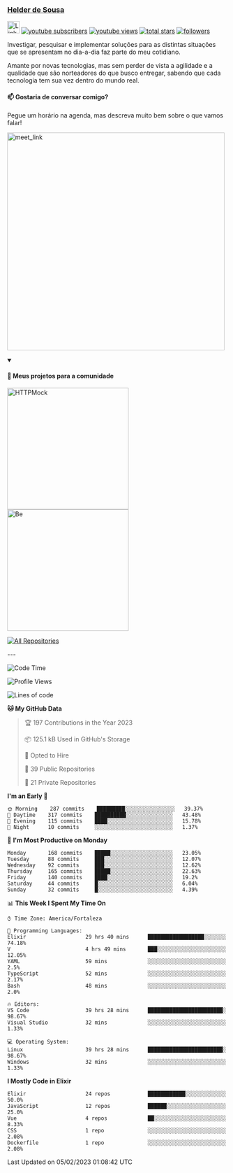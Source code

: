 <p align="left">
<a href="https://github.com/andridus">
    <h3>Helder de Sousa</h3></a>
</p>


<p align="left">
 <a href="https://linkedin.com/in/helder-de-sousa">
    <img height="28px" alt="Linkedin" title="Helder de Sousa" src="https://img.shields.io/badge/-linkedin-blue?style=flat-square&logo=Linkedin&logoColor=white&link=https://www.linkedin.com/in/helder-de-sousa""/></a>
  <a href="https://www.youtube.com/@vocedesenvolvedor?sub_confirmation=1">
    <img alt="youtube subscribers" title="Inscreva-se no canal Você, desenvolvedor" src="https://custom-icon-badges.demolab.com/youtube/channel/subscribers/UCh-qOj_p5CY_AfuR7fEYbwA?color=%23E05D44&label=V0CÊ,%20 DESENVOLVEDOR&logo=video&logoColor=white&style=for-the-badge&labelColor=CE4630""/></a>
  <a href="https://www.youtube.com/@vocedesenvolvedor">
    <img alt="youtube views" title="YouTube Visualizações" src="https://custom-icon-badges.demolab.com/youtube/channel/views/UCh-qOj_p5CY_AfuR7fEYbwA?color=%23E1AD0E&logo=video&logoColor=white&style=for-the-badge&labelColor=C79600"/></a>
  <a href="https://github.com/andridus?tab=repositories&sort=stargazers">
    <img alt="total stars" title="Total de Estrelas no GitHub" src="https://custom-icon-badges.demolab.com/github/stars/andridus?color=55960c&style=for-the-badge&labelColor=488207&logo=star"/></a>
  <a href="https://github.com/andridus?tab=followers">
    <img alt="followers" title="Siga-me on Github" src="https://custom-icon-badges.demolab.com/github/followers/andridus?color=236ad3&labelColor=1155ba&style=for-the-badge&logo=person-add&label=Follow&logoColor=white"/></a>
</p>

<p align="left">
 Investigar, pesquisar e implementar soluções para as distintas situações que se apresentam no dia-a-dia faz parte do meu cotidiano.

Amante por novas tecnologias, mas sem perder de vista a agilidade e a qualidade que são norteadores do que busco entregar, sabendo que cada tecnologia tem sua vez dentro do mundo real.
</p>

#### 📫 Gostaria de conversar comigo?

Pegue um horário na agenda, mas descreva muito bem sobre o que vamos falar!

<a href="https://calendly.com/andridus/30min" target="_blank"><img width="498" alt="meet_link" src="https://user-images.githubusercontent.com/15426564/144297439-f530f383-e73e-41e0-9914-a9b7d3f432e5.png"></a>


<details open>
  <summary><h4>📘 Meus projetos para a comunidade</h4></summary>

  <p align="left">
    <a href="https://github.com/andridus/httpmock"><img width="278" src="https://denvercoder1-github-readme-stats.vercel.app/api/pin/?username=andridus&repo=httpmock&theme=default&show_icons=true" alt="HTTPMock"></a>
    <a href="https://github.com/andridus/be"><img width="278" src="https://denvercoder1-github-readme-stats.vercel.app/api/pin/?username=andridus&repo=be&theme=default&show_icons=true" alt="Be"></a>

  </p>

  <a href="https://github.com/andridus?tab=repositories&sort=stargazers"><img alt="All Repositories" title="All Repositories" src="https://custom-icon-badges.demolab.com/badge/-Clique%20aqui%20para%20todos%20os%20meus%20repos-efefef?style=for-the-badge&logoColor=black&logo=repo"/></a>
</details>
---

<!--START_SECTION:waka-->
![Code Time](http://img.shields.io/badge/Code%20Time-38%20hrs%2055%20mins-blue)

![Profile Views](http://img.shields.io/badge/Profile%20Views-100-blue)

![Lines of code](https://img.shields.io/badge/From%20Hello%20World%20I%27ve%20Written-797%20Thousand%20lines%20of%20code-blue)

**🐱 My GitHub Data** 

> 🏆 197 Contributions in the Year 2023
 > 
> 📦 125.1 kB Used in GitHub's Storage 
 > 
> 💼 Opted to Hire
 > 
> 📜 39 Public Repositories 
 > 
> 🔑 21 Private Repositories  
 > 
**I'm an Early 🐤** 

```text
🌞 Morning    287 commits    █████████░░░░░░░░░░░░░░░░   39.37% 
🌆 Daytime    317 commits    ██████████░░░░░░░░░░░░░░░   43.48% 
🌃 Evening    115 commits    ████░░░░░░░░░░░░░░░░░░░░░   15.78% 
🌙 Night      10 commits     ░░░░░░░░░░░░░░░░░░░░░░░░░   1.37%

```
📅 **I'm Most Productive on Monday** 

```text
Monday       168 commits    █████░░░░░░░░░░░░░░░░░░░░   23.05% 
Tuesday      88 commits     ███░░░░░░░░░░░░░░░░░░░░░░   12.07% 
Wednesday    92 commits     ███░░░░░░░░░░░░░░░░░░░░░░   12.62% 
Thursday     165 commits    █████░░░░░░░░░░░░░░░░░░░░   22.63% 
Friday       140 commits    ████░░░░░░░░░░░░░░░░░░░░░   19.2% 
Saturday     44 commits     █░░░░░░░░░░░░░░░░░░░░░░░░   6.04% 
Sunday       32 commits     █░░░░░░░░░░░░░░░░░░░░░░░░   4.39%

```


📊 **This Week I Spent My Time On** 

```text
⌚︎ Time Zone: America/Fortaleza

💬 Programming Languages: 
Elixir                   29 hrs 40 mins      ██████████████████░░░░░░░   74.18% 
V                        4 hrs 49 mins       ███░░░░░░░░░░░░░░░░░░░░░░   12.05% 
YAML                     59 mins             ░░░░░░░░░░░░░░░░░░░░░░░░░   2.5% 
TypeScript               52 mins             ░░░░░░░░░░░░░░░░░░░░░░░░░   2.17% 
Bash                     48 mins             ░░░░░░░░░░░░░░░░░░░░░░░░░   2.0%

🔥 Editors: 
VS Code                  39 hrs 28 mins      ████████████████████████░   98.67% 
Visual Studio            32 mins             ░░░░░░░░░░░░░░░░░░░░░░░░░   1.33%

💻 Operating System: 
Linux                    39 hrs 28 mins      ████████████████████████░   98.67% 
Windows                  32 mins             ░░░░░░░░░░░░░░░░░░░░░░░░░   1.33%

```

**I Mostly Code in Elixir** 

```text
Elixir                   24 repos            ████████████░░░░░░░░░░░░░   50.0% 
JavaScript               12 repos            ██████░░░░░░░░░░░░░░░░░░░   25.0% 
Vue                      4 repos             ██░░░░░░░░░░░░░░░░░░░░░░░   8.33% 
CSS                      1 repo              ░░░░░░░░░░░░░░░░░░░░░░░░░   2.08% 
Dockerfile               1 repo              ░░░░░░░░░░░░░░░░░░░░░░░░░   2.08%

```



 Last Updated on 05/02/2023 01:08:42 UTC
<!--END_SECTION:waka-->
